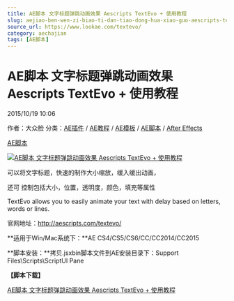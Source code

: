 ```yaml
---
title: AE脚本 文字标题弹跳动画效果 Aescripts TextEvo + 使用教程
slug: aejiao-ben-wen-zi-biao-ti-dan-tiao-dong-hua-xiao-guo-aescripts-textevo-shi-yong-jiao-cheng
source_url: https://www.lookae.com/textevo/
category: aechajian
tags: [AE脚本]
---
```

# AE脚本 文字标题弹跳动画效果 Aescripts TextEvo + 使用教程

2015/10/19 10:06

作者：大众脸
分类：[AE插件](https://www.lookae.com/after-effects/aechajian/) / [AE教程](https://www.lookae.com/after-effects/aejiaocheng/) / [AE模板](https://www.lookae.com/after-effects/other-after-effects/) / [AE脚本](https://www.lookae.com/after-effects/aescripts/) / [After Effects](https://www.lookae.com/after-effects/)

[AE脚本](https://www.lookae.com/tag/ae%e8%84%9a%e6%9c%ac/)

[![AE脚本 文字标题弹跳动画效果 Aescripts TextEvo + 使用教程](https://www.lookae.com/wp-content/uploads/2015/10/aestextevo.jpg "AE脚本 文字标题弹跳动画效果 Aescripts TextEvo + 使用教程-LookAE.com")](https://www.lookae.com/wp-content/uploads/2015/10/aestextevo.jpg)

可以将文字标题，快速的制作大小缩放，缓入缓出动画，

还可 控制包括大小，位置，透明度，颜色，填充等属性

TextEvo allows you to easily animate your text with delay based on letters, words or lines.

官网地址：http://aescripts.com/textevo/

**适用于Win/Mac系统下：**AE CS4/CS5/CS6/CC/CC2014/CC2015

**脚本安装：**拷贝.jsxbin脚本文件到AE安装目录下：Support Files\Scripts\ScriptUI Pane

**【脚本下载】**

[AE脚本 文字标题弹跳动画效果 Aescripts TextEvo + 使用教程](https://www.400gb.com/file/125434742)

